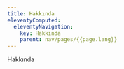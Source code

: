```yaml
---
title: Hakkında
eleventyComputed:
  eleventyNavigation:
    key: Hakkında
    parent: nav/pages/{{page.lang}}
---
```


Hakkında
